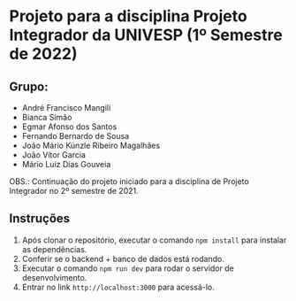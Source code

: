 # Projeto para a disciplina Projeto Integrador da UNIVESP (1º Semestre de 2022)

## Grupo:
- André Francisco Mangili
- Bianca Simão
- Egmar Afonso dos Santos
- Fernando Bernardo de Sousa
- João Mário Künzle Ribeiro Magalhães
- João Vítor Garcia
- Mário Luiz Dias Gouveia

OBS.: Continuação do projeto iniciado para a disciplina de Projeto Integrador no 2º semestre de 2021.

## Instruções

1. Após clonar o repositório, executar o comando `npm install` para instalar as dependências.
2. Conferir se o backend + banco de dados está rodando.
3. Executar o comando `npm run dev` para rodar o servidor de desenvolvimento.
4. Entrar no link `http://localhost:3000` para acessá-lo.
